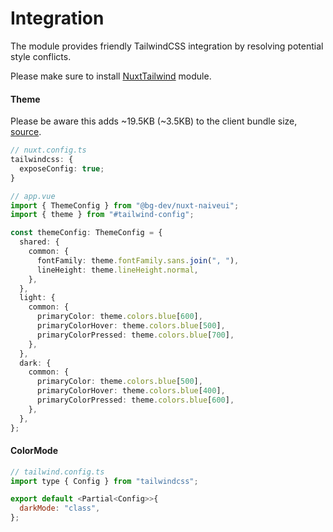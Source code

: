 # Integration

The module provides friendly TailwindCSS integration by resolving potential style conflicts.

Please make sure to install [NuxtTailwind](https://tailwindcss.nuxtjs.org/) module.

#### Theme

Please be aware this adds ~19.5KB (~3.5KB) to the client bundle size, [source](https://tailwindcss.nuxtjs.org/tailwind/config#referencing-in-the-application).

```ts
// nuxt.config.ts
tailwindcss: {
  exposeConfig: true;
}
```

```ts
// app.vue
import { ThemeConfig } from "@bg-dev/nuxt-naiveui";
import { theme } from "#tailwind-config";

const themeConfig: ThemeConfig = {
  shared: {
    common: {
      fontFamily: theme.fontFamily.sans.join(", "),
      lineHeight: theme.lineHeight.normal,
    },
  },
  light: {
    common: {
      primaryColor: theme.colors.blue[600],
      primaryColorHover: theme.colors.blue[500],
      primaryColorPressed: theme.colors.blue[700],
    },
  },
  dark: {
    common: {
      primaryColor: theme.colors.blue[500],
      primaryColorHover: theme.colors.blue[400],
      primaryColorPressed: theme.colors.blue[600],
    },
  },
};
```

#### ColorMode

```js
// tailwind.config.ts
import type { Config } from "tailwindcss";

export default <Partial<Config>>{
  darkMode: "class",
};
```
